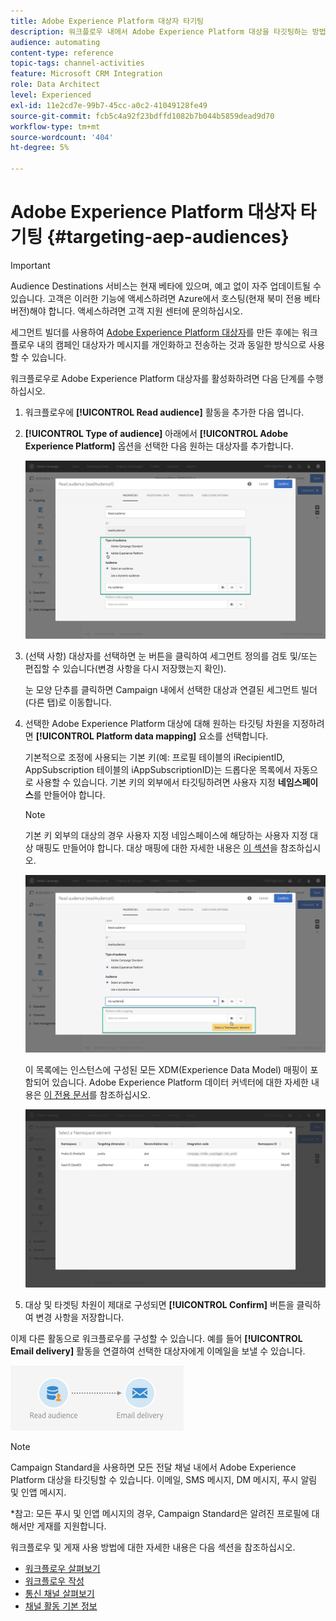 ```yaml
---
title: Adobe Experience Platform 대상자 타기팅
description: 워크플로우 내에서 Adobe Experience Platform 대상을 타깃팅하는 방법을 알아봅니다.
audience: automating
content-type: reference
topic-tags: channel-activities
feature: Microsoft CRM Integration
role: Data Architect
level: Experienced
exl-id: 11e2cd7e-99b7-45cc-a0c2-41049128fe49
source-git-commit: fcb5c4a92f23bdffd1082b7b044b5859dead9d70
workflow-type: tm+mt
source-wordcount: '404'
ht-degree: 5%

---
```


# Adobe Experience Platform 대상자 타기팅 {#targeting-aep-audiences}

>[!IMPORTANT]
>
>Audience Destinations 서비스는 현재 베타에 있으며, 예고 없이 자주 업데이트될 수 있습니다. 고객은 이러한 기능에 액세스하려면 Azure에서 호스팅(현재 북미 전용 베타 버전)해야 합니다. 액세스하려면 고객 지원 센터에 문의하십시오.

세그먼트 빌더를 사용하여 [Adobe Experience Platform 대상자](../../integrating/using/aep-about-audience-destinations-service.md)를 만든 후에는 워크플로우 내의 캠페인 대상자가 메시지를 개인화하고 전송하는 것과 동일한 방식으로 사용할 수 있습니다.

워크플로우로 Adobe Experience Platform 대상자를 활성화하려면 다음 단계를 수행하십시오.

1. 워크플로우에 **[!UICONTROL Read audience]** 활동을 추가한 다음 엽니다.

1. **[!UICONTROL Type of audience]** 아래에서 **[!UICONTROL Adobe Experience Platform]** 옵션을 선택한 다음 원하는 대상자를 추가합니다.

   ![](assets/aep_wkf_readaudience.png)

1. (선택 사항) 대상자를 선택하면 눈 버튼을 클릭하여 세그먼트 정의를 검토 및/또는 편집할 수 있습니다(변경 사항을 다시 저장했는지 확인).

   눈 모양 단추를 클릭하면 Campaign 내에서 선택한 대상과 연결된 세그먼트 빌더(다른 탭)로 이동합니다.

1. 선택한 Adobe Experience Platform 대상에 대해 원하는 타깃팅 차원을 지정하려면 **[!UICONTROL Platform data mapping]** 요소를 선택합니다.

   기본적으로 조정에 사용되는 기본 키(예: 프로필 테이블의 iRecipientID, AppSubscription 테이블의 iAppSubscriptionID)는 드롭다운 목록에서 자동으로 사용할 수 있습니다. 기본 키의 외부에서 타깃팅하려면 사용자 지정 **네임스페이스**&#x200B;를 만들어야 합니다.

   >[!NOTE]
   >
   >기본 키 외부의 대상의 경우 사용자 지정 네임스페이스에 해당하는 사용자 지정 대상 매핑도 만들어야 합니다. 대상 매핑에 대한 자세한 내용은 [이 섹션](../../administration/using/target-mappings-in-campaign.md)을 참조하십시오.

   ![](assets/aep_wkf_readaudience_namespace.png)

   이 목록에는 인스턴스에 구성된 모든 XDM(Experience Data Model) 매핑이 포함되어 있습니다. Adobe Experience Platform 데이터 커넥터에 대한 자세한 내용은 [이 전용 문서](../../integrating/using/aep-about-data-connector.md)를 참조하십시오.

   ![](assets/aep_wkf_readaudience_namespace2.png)

1. 대상 및 타겟팅 차원이 제대로 구성되면 **[!UICONTROL Confirm]** 버튼을 클릭하여 변경 사항을 저장합니다.

이제 다른 활동으로 워크플로우를 구성할 수 있습니다. 예를 들어 **[!UICONTROL Email delivery]** 활동을 연결하여 선택한 대상자에게 이메일을 보낼 수 있습니다.

![](assets/aep_wkf_email.png)

>[!NOTE]
>
>Campaign Standard을 사용하면 모든 전달 채널 내에서 Adobe Experience Platform 대상을 타깃팅할 수 있습니다. 이메일, SMS 메시지, DM 메시지, 푸시 알림 및 인앱 메시지.
>
>*참고: 모든 푸시 및 인앱 메시지의 경우, Campaign Standard은 알려진 프로필에 대해서만 게재를 지원합니다.

워크플로우 및 게재 사용 방법에 대한 자세한 내용은 다음 섹션을 참조하십시오.

* [워크플로우 살펴보기](../../automating/using/get-started-workflows.md)
* [워크플로우 작성](../../automating/using/building-a-workflow.md)
* [통신 채널 살펴보기](../../channels/using/get-started-communication-channels.md)
* [채널 활동 기본 정보](../../automating/using/about-channel-activities.md)
